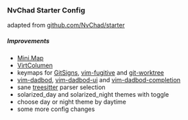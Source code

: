 ### NvChad Starter Config 

adapted from [github.com/NvChad/starter](https://github.com/NvChad/starter)

##### Improvements

- [Mini.Map](https://github.com/echasnovski/mini.map)
- [VirtColumen](https://github.com/xiyaowong/virtcolumn.nvim")
- keymaps for [GitSigns](https://github.com/lewis6991/gitsigns.nvim),
  [vim-fugitive](https://github.com/tpope/vim-fugitive) and
  [git-worktree](https://github.com/ThePrimeagen/git-worktree.nvim)
- [vim-dadbod](https://github.com/tpope/vim-dadbod),
  [vim-dadbod-ui](https://github.com/kristijanhusak/vim-dadbod-ui) and
  [vim-dadbod-completion](https://github.com/kristijanhusak/vim-dadbod-completion)
- sane [treesitter](https://github.com/nvim-treesitter/nvim-treesitter)
  parser selection
- solarized_day and solarized_night themes with toggle
- choose day or night theme by daytime
- some more config changes
